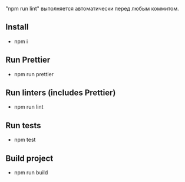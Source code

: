 "npm run lint" выполняется автоматически перед любым коммитом.

## Install
* npm i

## Run Prettier
* npm run prettier

## Run linters (includes Prettier)
* npm run lint

## Run tests
* npm test

## Build project
* npm run build
